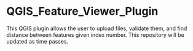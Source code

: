 # QGIS_Feature_Viewer_Plugin
This QGIS plugin allows the user to upload files, validate them, and find distance between features given index number. This repository will be updated as time passes.
